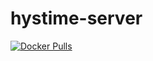 # hystime-server

[![Docker Pulls](https://img.shields.io/docker/pulls/zxilly/hystime-server)](https://hub.docker.com/r/zxilly/hystime-server)
